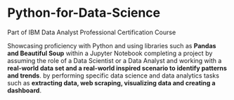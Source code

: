 # Python-for-Data-Science
Part of IBM Data Analyst Professional Certification Course

Showcasing proficiency with Python and using libraries such as **Pandas and Beautiful Soup** within a Jupyter Notebook completing a project by assuming the role of a Data Scientist or a Data Analyst and working with a **real-world data set and a real-world inspired scenario to identify patterns and trends**. 
by performing specific data science and data analytics tasks such as **extracting data, web scraping, visualizing data and creating a dashboard**.
